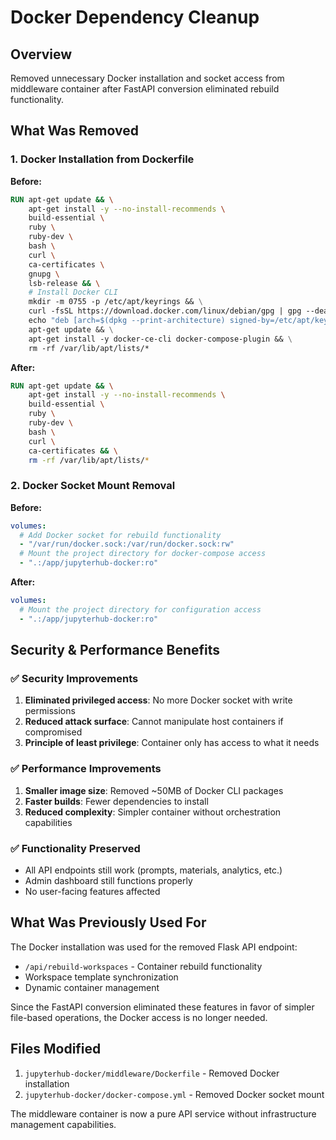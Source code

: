 # Docker Dependency Cleanup

## Overview
Removed unnecessary Docker installation and socket access from middleware container after FastAPI conversion eliminated rebuild functionality.

## What Was Removed

### 1. Docker Installation from Dockerfile
**Before:**
```dockerfile
RUN apt-get update && \
    apt-get install -y --no-install-recommends \
    build-essential \
    ruby \
    ruby-dev \
    bash \
    curl \
    ca-certificates \
    gnupg \
    lsb-release && \
    # Install Docker CLI
    mkdir -m 0755 -p /etc/apt/keyrings && \
    curl -fsSL https://download.docker.com/linux/debian/gpg | gpg --dearmor -o /etc/apt/keyrings/docker.gpg && \
    echo "deb [arch=$(dpkg --print-architecture) signed-by=/etc/apt/keyrings/docker.gpg] https://download.docker.com/linux/debian $(lsb_release -cs) stable" | tee /etc/apt/sources.list.d/docker.list > /dev/null && \
    apt-get update && \
    apt-get install -y docker-ce-cli docker-compose-plugin && \
    rm -rf /var/lib/apt/lists/*
```

**After:**
```dockerfile
RUN apt-get update && \
    apt-get install -y --no-install-recommends \
    build-essential \
    ruby \
    ruby-dev \
    bash \
    curl \
    ca-certificates && \
    rm -rf /var/lib/apt/lists/*
```

### 2. Docker Socket Mount Removal
**Before:**
```yaml
volumes:
  # Add Docker socket for rebuild functionality
  - "/var/run/docker.sock:/var/run/docker.sock:rw"
  # Mount the project directory for docker-compose access
  - ".:/app/jupyterhub-docker:ro"
```

**After:**
```yaml
volumes:
  # Mount the project directory for configuration access
  - ".:/app/jupyterhub-docker:ro"
```

## Security & Performance Benefits

### ✅ **Security Improvements**
1. **Eliminated privileged access**: No more Docker socket with write permissions
2. **Reduced attack surface**: Cannot manipulate host containers if compromised
3. **Principle of least privilege**: Container only has access to what it needs

### ✅ **Performance Improvements**
1. **Smaller image size**: Removed ~50MB of Docker CLI packages
2. **Faster builds**: Fewer dependencies to install
3. **Reduced complexity**: Simpler container without orchestration capabilities

### ✅ **Functionality Preserved**
- All API endpoints still work (prompts, materials, analytics, etc.)
- Admin dashboard still functions properly
- No user-facing features affected

## What Was Previously Used For
The Docker installation was used for the removed Flask API endpoint:
- `/api/rebuild-workspaces` - Container rebuild functionality
- Workspace template synchronization
- Dynamic container management

Since the FastAPI conversion eliminated these features in favor of simpler file-based operations, the Docker access is no longer needed.

## Files Modified
1. `jupyterhub-docker/middleware/Dockerfile` - Removed Docker installation
2. `jupyterhub-docker/docker-compose.yml` - Removed Docker socket mount

The middleware container is now a pure API service without infrastructure management capabilities.
